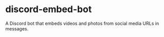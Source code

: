 # discord-embed-bot
A Discord bot that embeds videos and photos from social media URLs in messages.
